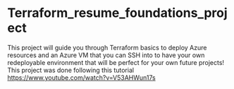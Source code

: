 # Terraform_resume_foundations_project
This project will guide you through Terraform basics to deploy Azure resources and an Azure VM that you can SSH into to have your own redeployable environment that will be perfect for your own future projects! This project was done following this tutorial https://www.youtube.com/watch?v=V53AHWun17s
